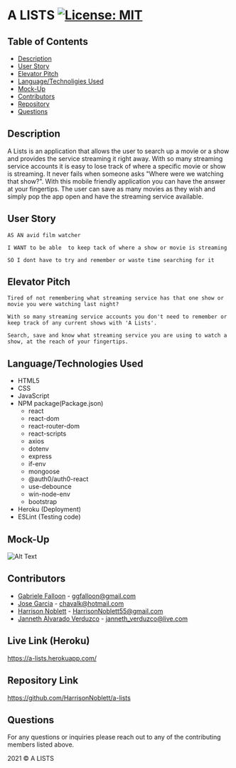 # A LISTS [![License: MIT](https://img.shields.io/badge/License-MIT-yellow.svg)](https://opensource.org/licenses/MIT)

## Table of Contents

- [Description](#Description)
- [User Story](#User-Story)
- [Elevator Pitch](#Elevator-Pitch)
- [Language/Technoligies Used](#Language/Technologies-Used)
- [Mock-Up](#Mock-Up)
- [Contributors](#Contributors)
- [Repository](#Repository-Link)
- [Questions](#Questions)

## Description

A Lists is an application that allows the user to search up a movie or a show and provides the service streaming it right away. With so many streaming service accounts it is easy to lose track of where a specific movie or show is streaming. It never fails when someone asks "Where were we watching that show?". With this mobile friendly application you can have the answer at your fingertips. The user can save as many movies as they wish and simply pop the app open and have the streaming service available.

## User Story

```
AS AN avid film watcher

I WANT to be able  to keep tack of where a show or movie is streaming

SO I dont have to try and remember or waste time searching for it
```

## Elevator Pitch

```
Tired of not remembering what streaming service has that one show or movie you were watching last night?

With so many streaming service accounts you don't need to remember or keep track of any current shows with 'A Lists'.

Search, save and know what streaming service you are using to watch a show, at the reach of your fingertips.

```

## Language/Technologies Used

- HTML5
- CSS
- JavaScript
- NPM package(Package.json)
  - react
  - react-dom
  - react-router-dom
  - react-scripts
  - axios
  - dotenv
  - express
  - if-env
  - mongoose
  - @auth0/auth0-react
  - use-debounce
  - win-node-env
  - bootstrap
- Heroku (Deployment)
- ESLint (Testing code)

## Mock-Up

![Alt Text](client/src/img/aLists3.gif)

## Contributors

- [Gabriele Falloon](https://github.com/ggfalloon) - ggfalloon@gmail.com
- [Jose Garcia](https://github.com/chavalk) - chavalk@hotmail.com
- [Harrison Noblett](https://github.com/HarrisonNoblett) - HarrisonNoblett55@gmail.com
- [Janneth Alvarado Verduzco](https://github.com/jannverduzco) - janneth_verduzco@live.com

## Live Link (Heroku)

https://a-lists.herokuapp.com/

## Repository Link

https://github.com/HarrisonNoblett/a-lists

## Questions

For any questions or inquiries please reach out to any of the contributing members listed above.

2021 © A LISTS
